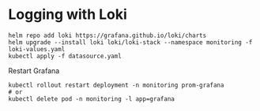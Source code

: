 # Logging with Loki

```
helm repo add loki https://grafana.github.io/loki/charts
helm upgrade --install loki loki/loki-stack --namespace monitoring -f loki-values.yaml
kubectl apply -f datasource.yaml
```
Restart Grafana
```
kubectl rollout restart deployment -n monitoring prom-grafana
# or
kubectl delete pod -n monitoring -l app=grafana
```
